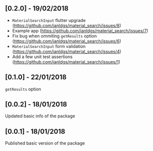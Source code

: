 ## [0.2.0] - 19/02/2018

* `MaterialSearchInput` flutter upgrade (https://github.com/ianldgs/material_search/issues/8)
* Example app (https://github.com/ianldgs/material_search/issues/7)
* Fix bug when ommiting `getResults` option (https://github.com/ianldgs/material_search/issues/6)
* `MaterialSearchInput` form validation (https://github.com/ianldgs/material_search/issues/4)
* Add a few unit test assertions (https://github.com/ianldgs/material_search/issues/1)

## [0.1.0] - 22/01/2018

`getResults` option

## [0.0.2] - 18/01/2018

Updated basic info of the package

## [0.0.1] - 18/01/2018

Published basic version of the package
